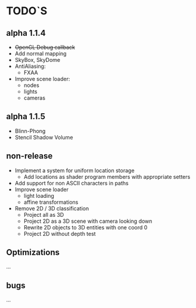 # TODO`S

## alpha 1.1.4
* ~~OpenGL Debug callback~~
* Add normal mapping
* SkyBox, SkyDome
* AntiAliasing:
  * FXAA
* Improve scene loader:
  * nodes
  * lights
  * cameras

## alpha 1.1.5
* Blinn-Phong
* Stencil Shadow Volume

## non-release
* Implement a system for uniform location storage  
  * Add locations as shader program members with appropriate setters
* Add support for non ASCII characters in paths
* Improve scene loader
  * light loading
  * affine transformations
* Remove 2D / 3D classification
  * Project all as 3D
  * Project 2D as a 3D scene with camera looking down
  * Rewrite 2D objects to 3D entities with one coord 0
  * Project 2D without depth test

## Optimizations
...

## bugs
...
